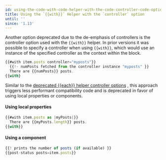 ```yaml
---
id: using-the-code-with-code-helper-with-the-code-controller-code-option
title: Using the `{{with}}` Helper with the `controller` option
until: ''
since: '1.13'
---
```


Another option deprecated due to the de-emphasis of controllers is the controller
option used with the `{{with}}` helper.  In prior versions it was possible to
specify a controller when using `{{with}}`, which would use an instance of the
specified controller as the context within the block.

```javascript
{{#with item.posts controller="myposts"}}
  {{!- numPosts fetched from the controller instance "myposts" }}
  There are {{numPosts}} posts.
{{with}
```

Similar to the
[deprecated {{each}} helper controller options](http://emberjs.com/deprecations/v1.x#toc_view-and-controller-options-on-the-code-each-code-helper)
, this approach triggers less performant compatibility code and is deprecated in
favor of using local properties or components.

#### Using local properties

```javascript
{{#with item.posts as |myPosts|}}
  There are {{myPosts.length}} posts.
{{with}}
```

#### Using a component

```javascript
{{! prints the number of posts (if available) }}
{{post-status posts=item.posts}}
```
